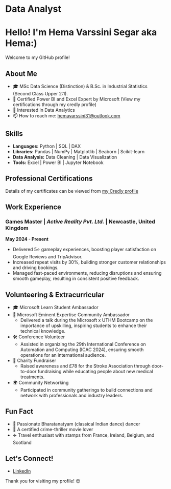 # Data Analyst

# Hello! I'm Hema Varssini Segar aka Hema:)

Welcome to my GitHub profile! 

## About Me

- 🎓 MSc Data Science (Distinction) & B.Sc. in Industrial Statistics (Second Class Upper 2:1).
- 📜 Certified Power BI and Excel Expert by Microsoft (View my certifications through my credly profile)
- 🔭 Interested in Data Analytics
- 📫 How to reach me: [hemavarssini31@outlook.com](mailto:hemavarssini31@outlook.com)

## Skills

- **Languages:** Python | SQL | DAX
- **Libraries:** Pandas | NumPy | Matplotlib | Seaborn | Scikit-learn
- **Data Analysis:** Data Cleaning | Data Visualization
- **Tools:** Excel | Power BI | Jupyter Notebook

## Professional Certifications
Details of my certificates can be viewed from [my Credly profile](https://www.credly.com/users/hema-varssini-segar)

## Work Experience
### Games Master | *Active Reality Pvt. Ltd.* | Newcastle, United Kingdom  
**May 2024 - Present**  
- Delivered 5⭐ gameplay experiences, boosting player satisfaction on Google Reviews and TripAdvisor.  
- Increased repeat visits by 30%, building stronger customer relationships and driving bookings.  
- Managed fast-paced environments, reducing disruptions and ensuring smooth gameplay, resulting in consistent positive feedback.




## Volunteering & Extracurricular
- 🎓 Microsoft Learn Student Ambassador
- 🌟 Microsoft Eminent Expertise Community Ambassador
  - Delivered a talk during the Microsoft x UTHM Bootcamp on the importance of upskilling, inspiring students to enhance their technical knowledge.
- 🛠️ Conference Volunteer
  - Assisted in organizing the 29th International Conference on Automation and Computing (ICAC 2024), ensuring smooth operations for an international audience.
- 🤝 Charity Fundraiser
  - Raised awareness and £78 for the Stroke Association through door-to-door fundraising while educating people about new medical treatments.
- 🌍 Community Networking
  - Participated in community gatherings to build connections and network with professionals and industry leaders.

## Fun Fact
- 💃 Passionate Bharatanatyam (classical Indian dance) dancer
- 🎥 A certified crime-thriller movie lover
- ✈️ Travel enthusiast with stamps from France, Ireland, Belgium, and Scotland

## Let's Connect!

- [LinkedIn](https://www.linkedin.com/in/hemavarssinisegar)


Thank you for visiting my profile! 😊
